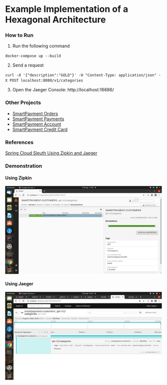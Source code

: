 # Example Implementation of a Hexagonal Architecture



### How to Run

1. Run the following command

`
docker-compose up --build
`

2. Send a request 

`
curl -d '{"description":"GOLD"}' -H "Content-Type: application/json" -X POST localhost:8080/v1/categories
`

3. Open the Jaeger Console: http://localhost:16686/


### Other Projects

* [SmartPayment Orders](https://github.com/gabrielsmartins/smartpayment-orders)
* [SmartPayment Payments](https://github.com/gabrielsmartins/smartpayment-payments)
* [SmartPayment Account](https://github.com/gabrielsmartins/smartpayment-account)
* [SmartPayment Credit Card](https://github.com/gabrielsmartins/smartpayment-credit-card)

### References

[Spring Cloud Sleuth Using Zipkin and Jaeger](https://github.com/anoophp777/spring-webflux-jaegar-log4j2)

### Demonstration

#### Using Zipkin
![Example Zipkin](assets/zipkin.png)

#### Using Jaeger
![Example Jaeger](assets/jaeger.png)
